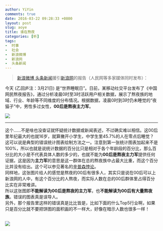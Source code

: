 ```yaml
---
author: YiYin
comments: true
date: 2016-03-22 09:28:33 +0800
layout: post
slug: aoye
title: 谁在熬夜
categories: [听]
tags:
-  时事
-  社会
-  新浪微博
-  新浪网
-  头条新闻
---
```

<div class="quote"> <blockquote>
    	<a href="http://weibo.com/1618051664/DnirLw8j6?ref=collection&type=comment#_rnd1458609173747">新浪微博 头条新闻</a>援引<a href="http://news.sina.com.cn/c/nd/2016-03-21/doc-ifxqnskh1061726.shtml">新浪网</a>的报告（人民网等多家媒体同时发布）：  
    </blockquote>
</div>

今天 (乙回庐注：3月21日) 是“世界睡眠日”。日前，某移动社交平台发布了《中国网民熬夜报告》，通过分析凌晨0时至3时活跃用户相关数据，展示了熬夜族的地域、行业、年龄等不同维度的分布情况。根据数据，凌晨0时到3时仍未睡觉的“夜猫子”中，男性多过女性，**00后是熬夜主力军**。

![](http://n.sinaimg.cn/news/transform/20160321/jyZc-fxqnskh1063517.jpg)


<hr/>
<div class="commentsonquote">
<div class="yiyin">这个……不是啥也没查证就怀疑统计数据或新闻表述，不过确实难以相信。这00后里年纪最大的也就16岁，就算撇开小学生，中学生里45.7%的人在零点后睡觉？
</div>
<div class="yizi">这可以说是典型的错误统计图表绘制方法之一。注意到第一张统计图表加起来不是100%，所以也就是说统计数据的百分比只是相对于各个年龄段的百分比，那么百分比的大小是不代表具体人数的多少的，也就不能为<strong>00后是熬夜主力军</strong>提供任何证据，这是因为<strong>主力军</strong>的意思是这一群体在总的熬夜族中占最大比重，而这个百分比并没有给出。这个可以参见著名的<a href="//zh.wikipedia.org/wiki/辛普森悖论">辛普森悖论</a>。<br/>
同样地，这张图片给人的感觉是熬夜的00后有很多人，其实只是说在00后可以上新浪网的人中，有这个百分比的人熬夜，而实际人数在总的00后群体里占得百分比实在非常难讲。<br/>
所以这张图即<strong>不能解读为00后是熬夜的主力军</strong>，也<strong>不能解读为00后有大量熬夜族</strong>。错误的图表真是误导人。<br/>
另外，那个报告里这样的错误真是比比皆是，比如下面的什么Top5行业啊，如果只是百分比就不要把饼图的面积画的不一样大，好像在暗示人数也很多一样！
</div>
</div>
<br/>

![](http://n.sinaimg.cn/news/transform/20160321/BiDT-fxqnskh1063521.jpg)

